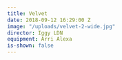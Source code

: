 ```yaml
---
title: Velvet
date: 2018-09-12 16:29:00 Z
image: "/uploads/velvet-2-wide.jpg"
director: Iggy LDN
equipment: Arri Alexa
is-shown: false
---
```



